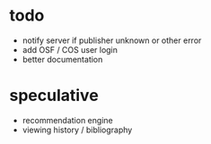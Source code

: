 # todo
* notify server if publisher unknown or other error
* add OSF / COS user login
* better documentation

# speculative
* recommendation engine
* viewing history / bibliography  
